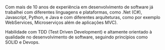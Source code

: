 <!--
layout: page
title: sobre
date: 2018-08-31T04:18:54.418Z
comments: true
published: true
keywords:
description:
categories:
-->
Com mais de 10 anos de experiência em desenvolvimento de software já trabalhei com diferentes linguagens e plataformas, como .Net (C#), Javascript, Python, e Java e com diferentes arquiteturas, como por exemplo WebServices, Microserviços além de aplicações MVC).

Habilidade com TDD (Test Driven Development) e altamente orientado à qualidade no desenvolvimento de software, seguindo princípios como SOLID e Devops.
